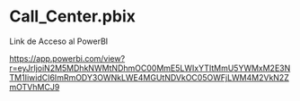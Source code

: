 # Call_Center.pbix
Link de Acceso al PowerBI

https://app.powerbi.com/view?r=eyJrIjoiN2M5MDhkNWMtNDhmOC00MmE5LWIxYTItMmU5YWMxM2E3NTM1IiwidCI6ImRmODY3OWNkLWE4MGUtNDVkOC05OWFjLWM4M2VkN2ZmOTVhMCJ9
